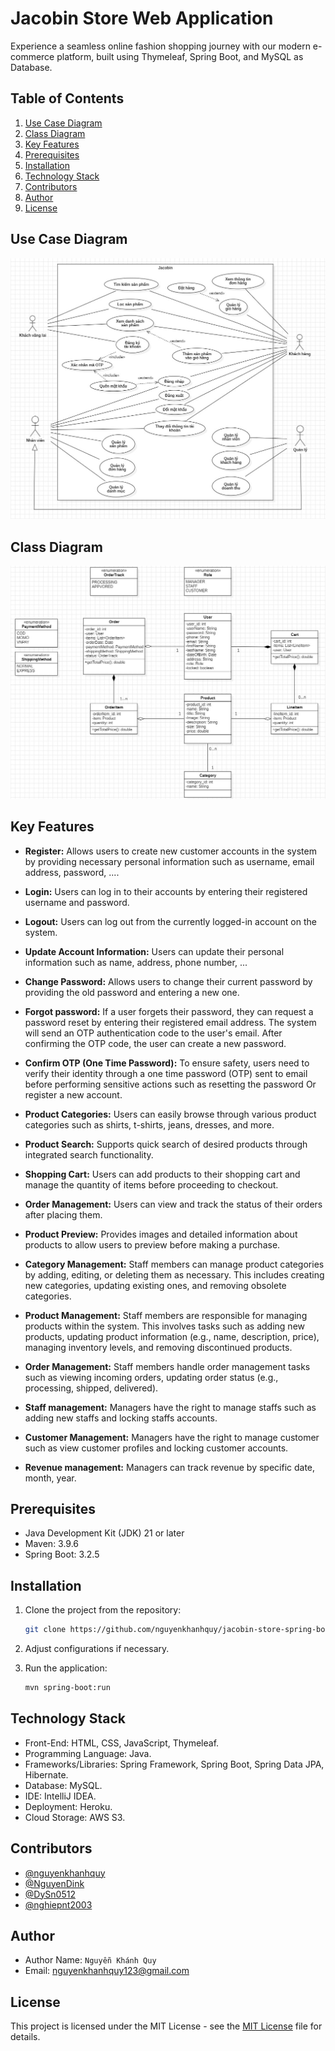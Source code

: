 # Jacobin Store Web Application

Experience a seamless online fashion shopping journey with our modern e-commerce platform, built using Thymeleaf, Spring Boot, and MySQL as Database.

## Table of Contents

1. [Use Case Diagram](#use-case-diagram)
1. [Class Diagram](#class-diagram)
1. [Key Features](#key-features)
1. [Prerequisites](#prerequisites)
1. [Installation](#installation)
1. [Technology Stack](#technology-stack)
1. [Contributors](#contributors)
1. [Author](#author)
1. [License](#license)

## Use Case Diagram

![Use Case Diagram](./assets/usecase_diagram.jpg)

## Class Diagram

![Class Diagram](./assets/class_diagram.jpg)

## Key Features

- **Register:** Allows users to create new customer accounts in the system by providing necessary personal information such as username, email address, password, ....

- **Login:** Users can log in to their accounts by entering their registered username and password.

- **Logout:** Users can log out from the currently logged-in account on the system.

- **Update Account Information:** Users can update their personal information such as name, address, phone number, ...

- **Change Password:** Allows users to change their current password by providing the old password and entering a new one.

- **Forgot password:** If a user forgets their password, they can request a password reset by entering their registered email address. The system will send an OTP authentication code to the user's email. After confirming the OTP code, the user can create a new password.

- **Confirm OTP (One Time Password):** To ensure safety, users need to verify their identity through a one time password (OTP) sent to email before performing sensitive actions such as resetting the password Or register a new account.

- **Product Categories:** Users can easily browse through various product categories such as shirts, t-shirts, jeans, dresses, and more.

- **Product Search:** Supports quick search of desired products through integrated search functionality.

- **Shopping Cart:** Users can add products to their shopping cart and manage the quantity of items before proceeding to checkout.

- **Order Management:** Users can view and track the status of their orders after placing them.

- **Product Preview:** Provides images and detailed information about products to allow users to preview before making a purchase.

- **Category Management:** Staff members can manage product categories by adding, editing, or deleting them as necessary. This includes creating new categories, updating existing ones, and removing obsolete categories.

- **Product Management:** Staff members are responsible for managing products within the system. This involves tasks such as adding new products, updating product information (e.g., name, description, price), managing inventory levels, and removing discontinued products.

- **Order Management:** Staff members handle order management tasks such as viewing incoming orders, updating order status (e.g., processing, shipped, delivered).

- **Staff management:** Managers have the right to manage staffs such as adding new staffs and locking staffs accounts.

- **Customer Management:** Managers have the right to manage customer such as view customer profiles and locking customer accounts.

- **Revenue management:** Managers can track revenue by specific date, month, year.

## Prerequisites

- Java Development Kit (JDK) 21 or later
- Maven: 3.9.6
- Spring Boot: 3.2.5

## Installation

1. Clone the project from the repository:

    ```sh
    git clone https://github.com/nguyenkhanhquy/jacobin-store-spring-boot
    ```

2. Adjust configurations if necessary.

3. Run the application:

    ```sh
    mvn spring-boot:run
    ```

## Technology Stack

- Front-End: HTML, CSS, JavaScript, Thymeleaf.
- Programming Language: Java.
- Frameworks/Libraries: Spring Framework, Spring Boot, Spring Data JPA, Hibernate.
- Database: MySQL.
- IDE: IntelliJ IDEA.
- Deployment: Heroku.
- Cloud Storage: AWS S3.

## Contributors

- [@nguyenkhanhquy](https://github.com/nguyenkhanhquy)
- [@NguyenDink](https://github.com/NguyenDink)
- [@DySn0512](https://github.com/DySn0512)
- [@nghiepnt2003](https://github.com/nghiepnt2003)

## Author

- Author Name: `Nguyễn Khánh Quy`
- Email: <nguyenkhanhquy123@gmail.com>

## License

This project is licensed under the MIT License - see the [MIT License](https://github.com/nguyenkhanhquy/jacobin-store-spring-boot/blob/main/LICENSE) file for details.

